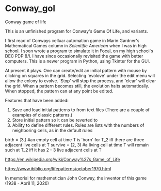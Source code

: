 # Conway_gol
Conway game of life

This is an unfinished program for Conway's Game Of Life, and variants. 

I first read of Conways celluar automation game in Marin Gardner's Mathematical Games column in *Scientific American* when I was in high school. I soon wrote a program to simulate it in Focal, on my high school's DEC PDP 8/l. I have since occasionally revisited the game with better computers. This is a newer program in Python, using Tkinter for the GUI.

At present it plays. One can create/edit an initial pattern with mouse by clicking on squares in the grid. Selecting 'evolove' under the edit menu will allow the colony to evolve. 'Stop' will stop the process, and 'clear' will clear the grid. When a pattern becomes still, the evolution halts automatically. When stopped, the pattern can at any point be edited.

Features that have been added:
1) Save and load initial patterns to from text files (There are a couple of examples of classic patterns.)
2) Store initial pattern so it can be reverted to
3) Ability to define different rules. Rules are lists with the numbers of neighboring cells, as in the default rules:
  
  birth = (3,)      #an empty cell at time T is 'born' for T_2 iff there are three adjacent live cells at T
  survive = (2, 3)  #a living cell at time T will remain such at T_2 iff it has 2 - 3 live adjacent cells at T
  
  
 https://en.wikipedia.org/wiki/Conway%27s_Game_of_Life
 
 https://www.ibiblio.org/lifepatterns/october1970.html

In memorial for mathemetician John Conway, the inventor of this game (1938 - April 11, 2020)
